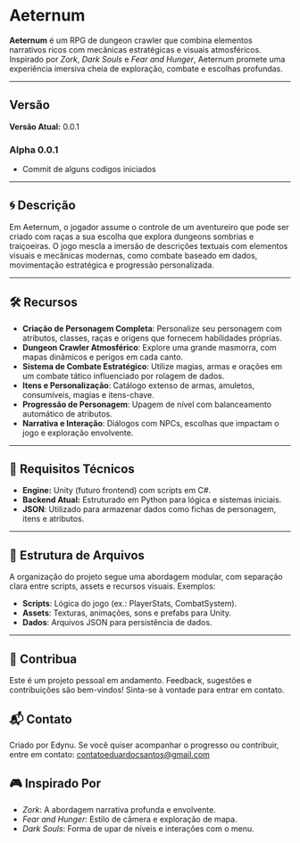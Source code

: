 # Aeternum

**Aeternum** é um RPG de dungeon crawler que combina elementos narrativos ricos com mecânicas estratégicas e visuais atmosféricos. Inspirado por *Zork*, *Dark Souls* e *Fear and Hunger*, Aeternum promete uma experiência imersiva cheia de exploração, combate e escolhas profundas.

---

## Versão

**Versão Atual:** 0.0.1

### Alpha 0.0.1

- Commit de alguns codigos iniciados

---

## 🌀 **Descrição**
Em Aeternum, o jogador assume o controle de um aventureiro que pode ser criado com raças a sua escolha que explora dungeons sombrias e traiçoeiras. O jogo mescla a imersão de descrições textuais com elementos visuais e mecânicas modernas, como combate baseado em dados, movimentação estratégica e progressão personalizada.

---

## 🛠️ **Recursos**
- **Criação de Personagem Completa**: Personalize seu personagem com atributos, classes, raças e origens que fornecem habilidades próprias.
- **Dungeon Crawler Atmosférico**: Explore uma grande masmorra, com mapas dinâmicos e perigos em cada canto.
- **Sistema de Combate Estratégico**: Utilize magias, armas e orações em um combate tático influenciado por rolagem de dados.
- **Itens e Personalização**: Catálogo extenso de armas, amuletos, consumíveis, magias e itens-chave.
- **Progressão de Personagem**: Upagem de nível com balanceamento automático de atributos.
- **Narrativa e Interação**: Diálogos com NPCs, escolhas que impactam o jogo e exploração envolvente.

---

## 🚧 **Requisitos Técnicos**
- **Engine:** Unity (futuro frontend) com scripts em C#.
- **Backend Atual:** Estruturado em Python para lógica e sistemas iniciais.
- **JSON**: Utilizado para armazenar dados como fichas de personagem, itens e atributos.

---

## 📂 **Estrutura de Arquivos**
A organização do projeto segue uma abordagem modular, com separação clara entre scripts, assets e recursos visuais. Exemplos:
- **Scripts**: Lógica do jogo (ex.: PlayerStats, CombatSystem).
- **Assets**: Texturas, animações, sons e prefabs para Unity.
- **Dados**: Arquivos JSON para persistência de dados.

---

## 🙌 **Contribua**

Este é um projeto pessoal em andamento. Feedback, sugestões e contribuições são bem-vindos! Sinta-se à vontade para entrar em contato.

## 📬 **Contato**

Criado por Edynu. Se você quiser acompanhar o progresso ou contribuir, entre em contato: contatoeduardocsantos@gmail.com

## 🎮 **Inspirado Por**

- *Zork*: A abordagem narrativa profunda e envolvente.
- *Fear and Hunger*: Estilo de câmera e exploração de mapa.
- *Dark Souls*: Forma de upar de níveis e interações com o menu.